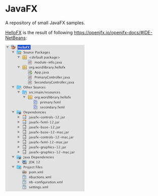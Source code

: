 # JavaFX

A repository of small JavaFX samples.

[HelloFX](https://github.com/GeertjanWielenga/JigsawJavaModularProjectSamples/tree/master/JavaFX/HelloFX) is the result of following https://openjfx.io/openjfx-docs/#IDE-NetBeans:

<img src="../images/openjfx-jdk12.png"></img>
